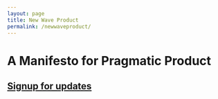 ```yaml
---
layout: page
title: New Wave Product
permalink: /newwaveproduct/
---
```


# A Manifesto for Pragmatic Product

## [Signup for updates](https://scottcolfer.substack.com/)
